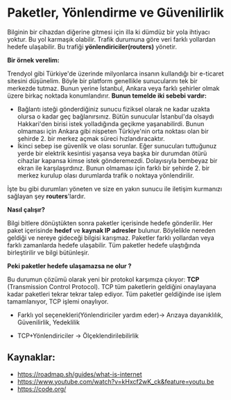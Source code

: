# Paketler, Yönlendirme ve Güvenilirlik

Bilginin bir cihazdan diğerine gitmesi için illa ki dümdüz bir yola ihtiyacı yoktur. Bu yol karmaşık olabilir. Trafik durumuna göre veri farklı yollardan hedefe ulaşabilir. Bu trafiği **yönlendiriciler(routers)** yönetir.

**Bir örnek verelim:**

Trendyol gibi Türkiye'de üzerinde milyonlarca insanın kullandığı bir e-ticaret sitesini düşünelim. Böyle bir platform genellikle sunucularını tek bir merkezde tutmaz. Bunun yerine İstanbul, Ankara veya farklı şehirler olmak üzere birkaç noktada konumlandırır. **Bunun temelde iki sebebi vardır:**

* Bağlantı isteği gönderdiğiniz sunucu fiziksel olarak ne kadar uzakta olursa o kadar geç bağlanırsınız. Bütün sunucular İstanbul'da olsaydı Hakkari'den birisi istek yolladığında geçikme yaşanabilirdi. Bunun olmaması için Ankara gibi nispeten Türkiye'nin orta noktası olan bir şehirde 2. bir merkez açmak süreci hızlandıracaktır.
* İkinci sebep ise güvenlik ve olası sorunlar. Eğer sunucuları tuttuğunuz yerde bir elektrik kesintisi yaşansa veya başka bir durumdan ötürü cihazlar kapansa kimse istek gönderemezdi. Dolayısıyla bembeyaz bir ekran ile karşılaşırdınız. Bunun olmaması için farklı bir şehirde 2. bir merkez kurulup olası durumlarda trafik o noktaya yönlendirilir.

İşte bu gibi durumları yöneten ve size en yakın sunucu ile iletişim kurmanızı sağlayan şey **routers**'lardır.

**Nasıl çalışır?**

Bilgi bitlere dönüştükten sonra paketler içerisinde hedefe gönderilir. Her paket içerisinde **hedef** ve **kaynak IP adresler** bulunur. Böylelikle nereden geldiği ve nereye gideceği bilgisi karışmaz. Paketler farklı yollardan veya farklı zamanlarda hedefe ulaşabilir. Tüm paketler hedefe ulaştığında birleştirilir ve bilgi bütünleşir.

**Peki paketler hedefe ulaşamazsa ne olur ?**

Bu durumun çözümü olarak yeni bir protokol karşımıza çıkıyor: **TCP** (Transmission Control Protocol). TCP tüm paketlerin geldiğini onaylayana kadar paketleri tekrar tekrar talep ediyor. Tüm paketler geldiğinde ise işlem tamamlanıyor, TCP işlemi onaylıyor.

* Farklı yol seçenekleri(Yönlendiriciler yardım eder)-> Arızaya dayanıklılık, Güvenilirlik, Yedeklilik

* TCP+Yönlendiriciler -> Ölçeklendirilebilirlik

## Kaynaklar:
- https://roadmap.sh/guides/what-is-internet
- https://www.youtube.com/watch?v=kHxcf2wK_ck&feature=youtu.be
- https://code.org/

